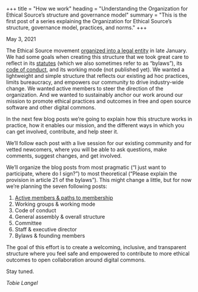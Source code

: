 +++
title = "How we work"
heading = "Understanding the Organization for Ethical Source’s structure and governance model"
summary = "This is the first post of a series explaining the Organization for Ethical Source’s structure, governance model, practices, and norms."
+++

<time>May 3, 2021</time>

The Ethical Source movement [organized into a legal entity](/blog/oes-announcement/) in late January. We had some goals when creating this structure that we took great care to reflect in its [statutes](/statutes) (which we also sometimes refer to as “bylaws”), its [code of conduct](/community-code-of-conduct), and its working mode (not published yet). We wanted a lightweight and simple structure that reflects our existing ad hoc practices, limits bureaucracy, and empowers our community to drive industry-wide change. We wanted active members to steer the direction of the organization. And we wanted to sustainably anchor our work around our mission to promote ethical practices and outcomes in free and open source software and other digital commons.

In the next few blog posts we’re going to explain how this structure works in practice, how it enables our mission, and the different ways in which you can get involved, contribute, and help steer it.

We’ll follow each post with a live session for our existing community and for vetted newcomers, where you will be able to ask questions, make comments, suggest changes, and get involved.

We’ll organize the blog posts from most pragmatic (“I just want to participate, where do I sign?”) to most theoretical (“Please explain the provision in article 21 of the bylaws”). This might change a little, but for now we’re planning the seven following posts:

1. [Active members & paths to membership](/blog/paths-to-membership)
2. Working groups & working mode
3. Code of conduct
4. General assembly & overall structure
5. Committee
6. Staff & executive director
7. Bylaws & founding members

The goal of this effort is to create a welcoming, inclusive, and transparent structure where you feel safe and empowered to contribute to more ethical outcomes to open collaboration around digital commons.

Stay tuned.

_Tobie Langel_
